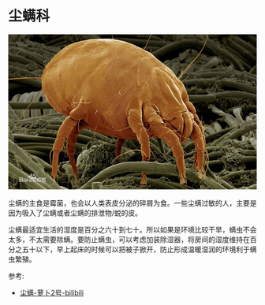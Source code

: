 # 尘螨科

![](01.jpg)

尘螨的主食是霉菌，也会以人类表皮分泌的碎屑为食。一些尘螨过敏的人，主要是因为吸入了尘螨或者尘螨的排泄物/蜕的皮。

尘螨最适宜生活的湿度是百分之六十到七十。所以如果是环境比较干旱，螨虫不会太多，不太需要除螨。要防止螨虫，可以考虑加装除湿器，将房间的湿度维持在百分之五十以下，早上起床的时候可以把被子掀开，防止形成温暖湿润的环境利于螨虫繁殖。

参考:
- [尘螨-萝卜2号-bilibili](https://www.bilibili.com/video/BV1AU4y18773/?spm_id_from=333.788&vd_source=741bff59809f9e15c309ef97c7d7c960)

